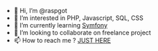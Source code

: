 - 👋 Hi, I’m @raspgot
- 👀 I’m interested in PHP, Javascript, SQL, CSS
- 🌱 I’m currently learning [Symfony]([https://raspgot.fr](https://symfony.com/))
- 💞️ I’m looking to collaborate on freelance project
- 📫 How to reach me ? [JUST HERE](https://raspgot.fr)

<!---
raspgot/raspgot is a ✨ special ✨ repository because its `README.md` (this file) appears on your GitHub profile.
You can click the Preview link to take a look at your changes.
--->
